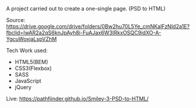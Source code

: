 
A  project carried out to create a one-single page. (PSD to HTML)

Source: https://drive.google.com/drive/folders/0Bw2hu70L5Ye_cmNKalFzNld2a1E?fbclid=IwAR2a2qS6knJpAyh8i-FuAJax6W3IRkxOSQC9idXO-A-YgcuWoxjaLspVZhM

Tech Work used:
 - HTML5(BEM)
 - CSS3(Flexbox)
 - SASS
 - JavaScript
 - jQuery



Live: https://pathfiinder.github.io/Smiley-3-PSD-to-HTML/
